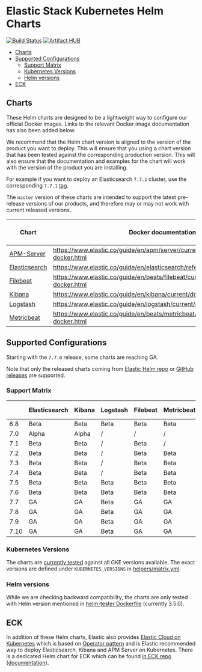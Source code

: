 # Elastic Stack Kubernetes Helm Charts

[![Build Status](https://img.shields.io/jenkins/s/https/devops-ci.elastic.co/job/elastic+helm-charts+7.11.svg)](https://devops-ci.elastic.co/job/elastic+helm-charts+7.11/) [![Artifact HUB](https://img.shields.io/endpoint?url=https://artifacthub.io/badge/repository/elastic)](https://artifacthub.io/packages/search?repo=elastic)

<!-- START doctoc generated TOC please keep comment here to allow auto update -->
<!-- DON'T EDIT THIS SECTION, INSTEAD RE-RUN doctoc TO UPDATE -->


- [Charts](#charts)
- [Supported Configurations](#supported-configurations)
  - [Support Matrix](#support-matrix)
  - [Kubernetes Versions](#kubernetes-versions)
  - [Helm versions](#helm-versions)
- [ECK](#eck)

<!-- END doctoc generated TOC please keep comment here to allow auto update -->


## Charts

These Helm charts are designed to be a lightweight way to configure our official
Docker images. Links to the relevant Docker image documentation has also been
added below.

We recommend that the Helm chart version is aligned to the version of the product
you want to deploy. This will ensure that you using a chart version that has been
tested against the corresponding production version.
This will also ensure that the documentation and examples for the chart will work
with the version of the product you are installing.

For example if you want to deploy an Elasticsearch `7.7.1` cluster, use the
corresponding `7.7.1` [tag][elasticsearch-771].

The `master` version of these charts are intended to support the latest pre-release
versions of our products, and therefore may or may not work with current released
versions.

| Chart                                      | Docker documentation                                                            | Latest 7 Version            | Latest 6 Version            |
|--------------------------------------------|---------------------------------------------------------------------------------|-----------------------------|-----------------------------|
| [APM-Server](./apm-server/README.md)       | https://www.elastic.co/guide/en/apm/server/current/running-on-docker.html       | [`7.10.1`][apm-7]           | [`6.8.13`][apm-6]           |
| [Elasticsearch](./elasticsearch/README.md) | https://www.elastic.co/guide/en/elasticsearch/reference/current/docker.html     | [`7.10.1`][elasticsearch-7] | [`6.8.13`][elasticsearch-6] |
| [Filebeat](./filebeat/README.md)           | https://www.elastic.co/guide/en/beats/filebeat/current/running-on-docker.html   | [`7.10.1`][filebeat-7]      | [`6.8.13`][filebeat-6]      |
| [Kibana](./kibana/README.md)               | https://www.elastic.co/guide/en/kibana/current/docker.html                      | [`7.10.1`][kibana-7]        | [`6.8.13`][kibana-6]        |
| [Logstash](./logstash/README.md)           | https://www.elastic.co/guide/en/logstash/current/docker.html                    | [`7.10.1`][logstash-7]      | [`6.8.13`][logstash-6]      |
| [Metricbeat](./metricbeat/README.md)       | https://www.elastic.co/guide/en/beats/metricbeat/current/running-on-docker.html | [`7.10.1`][metricbeat-7]    | [`6.8.13`][metricbeat-6]    |

## Supported Configurations

Starting with the `7.7.0` release, some charts are reaching GA.

Note that only the released charts coming from [Elastic Helm repo][] or
[GitHub releases][] are supported.

### Support Matrix

|      | Elasticsearch | Kibana | Logstash | Filebeat | Metricbeat | APM Server |
|------|---------------|--------|----------|----------|------------|------------|
| 6.8  | Beta          | Beta   | Beta     | Beta     | Beta       | Alpha      |
| 7.0  | Alpha         | Alpha  | /        | /        | /          | /          |
| 7.1  | Beta          | Beta   | /        | Beta     | /          | /          |
| 7.2  | Beta          | Beta   | /        | Beta     | Beta       | /          |
| 7.3  | Beta          | Beta   | /        | Beta     | Beta       | /          |
| 7.4  | Beta          | Beta   | /        | Beta     | Beta       | /          |
| 7.5  | Beta          | Beta   | Beta     | Beta     | Beta       | Alpha      |
| 7.6  | Beta          | Beta   | Beta     | Beta     | Beta       | Alpha      |
| 7.7  | GA            | GA     | Beta     | GA       | GA         | Beta       |
| 7.8  | GA            | GA     | Beta     | GA       | GA         | Beta       |
| 7.9  | GA            | GA     | Beta     | GA       | GA         | Beta       |
| 7.10 | GA            | GA     | Beta     | GA       | GA         | Beta       |

### Kubernetes Versions

The charts are [currently tested][] against all GKE versions available. The
exact versions are defined under `KUBERNETES_VERSIONS` in
[helpers/matrix.yml][].

### Helm versions

While we are checking backward compatibility, the charts are only tested with
Helm version mentioned in [helm-tester Dockerfile][] (currently 3.5.0).


## ECK

In addition of these Helm charts, Elastic also provides
[Elastic Cloud on Kubernetes][] which is based on [Operator pattern][] and is
Elastic recommended way to deploy Elasticsearch, Kibana and APM Server on
Kubernetes. There is a dedicated Helm chart for ECK which can be found
[in ECK repo][eck-chart] ([documentation][eck-chart-doc]).


[currently tested]: https://devops-ci.elastic.co/job/elastic+helm-charts+7.11/
[eck-chart]: https://github.com/elastic/cloud-on-k8s/tree/master/deploy
[eck-chart-doc]: https://www.elastic.co/guide/en/cloud-on-k8s/current/k8s-install-helm.html
[elastic cloud on kubernetes]: https://github.com/elastic/cloud-on-k8s
[elastic helm repo]: https://helm.elastic.co
[github releases]: https://github.com/elastic/helm-charts/releases
[helm-tester Dockerfile]: https://github.com/elastic/helm-charts/blob/7.11/helpers/helm-tester/Dockerfile
[helpers/matrix.yml]: https://github.com/elastic/helm-charts/blob/7.11/helpers/matrix.yml
[operator pattern]: https://kubernetes.io/docs/concepts/extend-kubernetes/operator/
[elasticsearch-771]: https://github.com/elastic/helm-charts/tree/7.7.1/elasticsearch/

[apm-7]: https://github.com/elastic/helm-charts/tree/7.10.0/apm-server/README.md
[apm-6]: https://github.com/elastic/helm-charts/tree/6.8.13/apm-server/README.md
[elasticsearch-7]: https://github.com/elastic/helm-charts/tree/7.10.0/elasticsearch/README.md
[elasticsearch-6]: https://github.com/elastic/helm-charts/tree/6.8.13/elasticsearch/README.md
[filebeat-7]: https://github.com/elastic/helm-charts/tree/7.10.0/filebeat/README.md
[filebeat-6]: https://github.com/elastic/helm-charts/tree/6.8.13/filebeat/README.md
[kibana-7]: https://github.com/elastic/helm-charts/tree/7.10.0/kibana/README.md
[kibana-6]: https://github.com/elastic/helm-charts/tree/6.8.13/kibana/README.md
[logstash-7]: https://github.com/elastic/helm-charts/tree/7.10.0/logstash/README.md
[logstash-6]: https://github.com/elastic/helm-charts/tree/6.8.13/logstash/README.md
[metricbeat-7]: https://github.com/elastic/helm-charts/tree/7.10.0/metricbeat/README.md
[metricbeat-6]: https://github.com/elastic/helm-charts/tree/6.8.13/metricbeat/README.md
